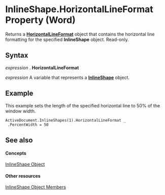 
# InlineShape.HorizontalLineFormat Property (Word)

Returns a  **[HorizontalLineFormat](55296fc7-9b7e-dcdb-00e0-901015cf0efb.md)** object that contains the horizontal line formatting for the specified **InlineShape** object. Read-only.


## Syntax

 _expression_ . **HorizontalLineFormat**

 _expression_ A variable that represents a **[InlineShape](a8fd110a-4aa7-c4b9-1559-32022787d955.md)** object.


## Example

This example sets the length of the specified horizontal line to 50% of the window width.


```
ActiveDocument.InlineShapes(1).HorizontalLineFormat _ 
 .PercentWidth = 50
```


## See also


#### Concepts


[InlineShape Object](a8fd110a-4aa7-c4b9-1559-32022787d955.md)
#### Other resources


[InlineShape Object Members](f9de7adf-d761-3824-ba2e-c58c26de3d82.md)
